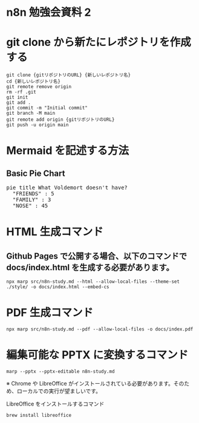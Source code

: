# n8n 勉強会資料 2

# git clone から新たにレポジトリを作成する

```
git clone {gitリポジトリのURL} {新しいレポジトリ名}
cd {新しいレポジトリ名}
git remote remove origin
rm -rf .git
git init
git add .
git commit -m "Initial commit"
git branch -M main
git remote add origin {gitリポジトリのURL}
git push -u origin main
```

# Mermaid を記述する方法

<!-- Marpと認識させるおまじない -->

## Basic Pie Chart

<!-- class名をmermaidとした要素タグ内に出力するMermaidコードを記載 -->
<pre class="mermaid">
pie title What Voldemort doesn't have?
  "FRIENDS" : 5
  "FAMILY" : 3
  "NOSE" : 45
</pre>

<!-- Mermaidを読み込み -->
<script type="module">
import mermaid from 'https://cdn.jsdelivr.net/npm/mermaid@11.4.1/dist/mermaid.esm.min.mjs';
mermaid.initialize({ startOnLoad: true });
</script>

# HTML 生成コマンド

## Github Pages で公開する場合、以下のコマンドで docs/index.html を生成する必要があります。

```
npx marp src/n8n-study.md --html --allow-local-files --theme-set ./style/ -o docs/index.html --embed-cs
```

# PDF 生成コマンド

```
npx marp src/n8n-study.md --pdf --allow-local-files -o docs/index.pdf
```

# 編集可能な PPTX に変換するコマンド

```
marp --pptx --pptx-editable n8n-study.md
```

※ Chrome や LibreOffice がインストールされている必要があります。そのため、ローカルでの実行が望ましいです。

LibreOffice をインストールするコマンド

```
brew install libreoffice
```
